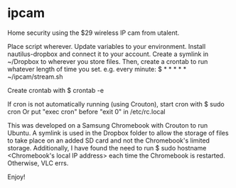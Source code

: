 # ipcam
Home security using the $29 wireless IP cam from utalent.

Place script wherever. Update variables to your environment.
Install nautilus-dropbox and connect it to your account.
Create a symlink in ~/Dropbox to wherever you store files.
Then, create a crontab to run whatever length of time you set.
e.g. every minute: $ * * * * * ~/ipcam/stream.sh

Create crontab with 
$ crontab -e

If cron is not automatically running (using Crouton), start cron with
$ sudo cron
Or put "exec cron" before "exit 0" in /etc/rc.local

This was developed on a Samsung Chromebook with Crouton to run Ubuntu.
A symlink is used in the Dropbox folder to allow the storage of files to
take place on an added SD card and not the Chromebook's limited storage.
Additionally, I have found the need to run
$ sudo hostname <Chromebook's local IP address>
each time the Chromebook is restarted. Otherwise, VLC errs.

Enjoy!
